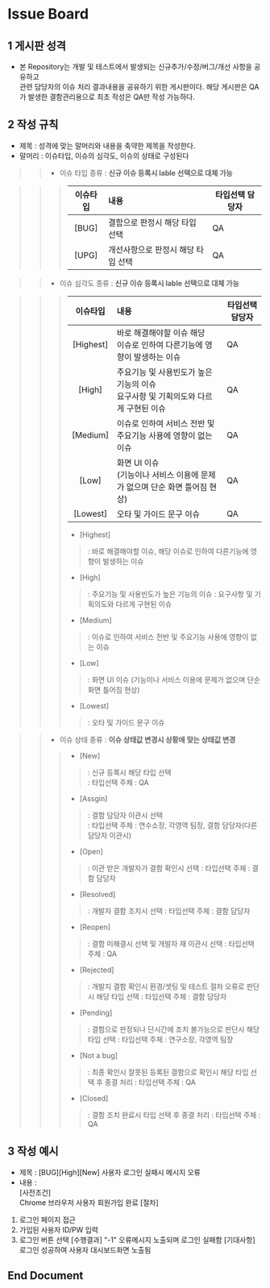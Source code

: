 # Issue Board
  
## 1 게시판 성격  
* 본 Repository는 개발 및 테스트에서 발생되는 신규추가/수정/버그/개선 사항을 공유하고  
관련 담당자의 이슈 처리 결과내용을 공유하기 위한 게시판이다.
해당 게시판은 QA가 발생한 결함관리용으로 최초 작성은 QA만 작성 가능하다.
  
## 2 작성 규칙  
* 제목 : 성격에 맞는 말머리와 내용을 축약한 제목을 작성한다.  
* 말머리 : 이슈타입, 이슈의 심각도, 이슈의 상태로 구성된다
>> * 이슈 타입 종류 : **신규 이슈 등록시 lable 선택으로 대체 가능**

>>> | 이슈타입 | 내용                               | 타입선택 담당자 |
>>> | :------: | :--------------------------------- | --------------- |
>>> |  [BUG]   | 결함으로 판정시 해당 타입 선택     | QA              |
>>> |  [UPG]   | 개선사항으로 판정시 해당 타입 선택 | QA              |

>> * 이슈 심각도 종류 : **신규 이슈 등록시 lable 선택으로 대체 가능**

>>> | 이슈타입  | 내용                                                         | 타입선택 담당자 |
>>> | :-------: | :----------------------------------------------------------- | --------------- |
>>> | [Highest] | 바로 해결해야할 이슈 해당 <br />이슈로 인하여 다른기능에 영향이 발생하는 이슈 | QA              |
>>> |  [High]   | 주요기능 및 사용빈도가 높은 기능의 이슈<br />요구사항 및 기획의도와 다르게 구현된 이슈 | QA              |
>>> | [Medium]  | 이슈로 인하여 서비스 전반 및 주요기능 사용에 영향이 없는 이슈 | QA              |
>>> |   [Low]   | 화면 UI 이슈 <br />(기능이나 서비스 이용에 문제가 없으며 단순 화면 틀어짐 현상) | QA              |
>>> | [Lowest]  | 오타 및 가이드 문구 이슈                                     | QA              |
>>> * [Highest]
>>>> : 바로 해결해야할 이슈, 해당 이슈로 인하여 다른기능에 영향이 발생하는 이슈
>>> * [High]
>>>> : 주요기능 및 사용빈도가 높은 기능의 이슈
>>>> : 요구사항 및 기획의도와 다르게 구현된 이슈
>>> * [Medium]
>>>> : 이슈로 인하여 서비스 전반 및 주요기능 사용에 영향이 없는 이슈
>>> * [Low]
>>>> : 화면 UI 이슈 (기능이나 서비스 이용에 문제가 없으며 단순 화면 틀어짐 현상)
>>> * [Lowest]
>>>> : 오타 및 가이드 문구 이슈

>> * 이슈 상태 종류 : **이슈 상태값 변경시 상황에 맞는 상태값 변경**
>>> * [New]
>>>> : 신규 등록시 해당 타입 선택  
>>>> : 타입선택 주체 : QA
>>> * [Assgin]
>>>> : 결함 담당자 이관시 선택  
>>>> : 타입선택 주체 : 연수소장, 각영역 팀장, 결함 담당자(다른담당자 이관시)
>>> * [Open]
>>>> : 이관 받은 개발자가 결함 확인시 선택
>>>> : 타입선택 주체 : 결함 담당자
>>> * [Resolved]
>>>> : 개발자 결함 조치시 선택
>>>> : 타입선택 주체 : 결함 담당자
>>> * [Reopen]
>>>> : 결함 미해결시 선택 및 개발자 재 이관시 선택
>>>> : 타입선택 주체 : QA
>>> * [Rejected]
>>>> : 개발지 결함 확인시 환경/셋팅 및 테스트 절차 오류로 판단시 해당 타입 선택
>>>> : 타입선택 주체 : 결함 담당자
>>> * [Pending]
>>>> : 결함으로 판정되나 단시간에 조치 불가능으로 판단시 해당 타입 선택
>>>> : 타입선택 주체 : 연구소장, 각영역 팀장
>>> * [Not a bug]
>>>> : 최종 확인시 잘못된 등록된 결함으로 확인시 해당 타입 선택 후 종결 처리
>>>> : 타입선택 주체 : QA
>>> * [Closed]
>>>> : 결함 조치 완료시 타입 선택 후 종결 처리
>>>> : 타입선택 주체 : QA

## 3 작성 예시  
* 제목 : [BUG][High][New] 사용자 로그인 실패시 메시지 오류  
* 내용 :   
[사전조건]  
Chrome 브라우저
사용자 회원가입 완료
[절차]  
1. 로그인 페이지 접근
2. 가입된 사용자 ID/PW 입력
3. 로그인 버튼 선택
[수행결과]
"-1" 오류메시지 노출되며 로그인 실패함 
[기대사항]
로그인 성공하여 사용자 대시보드화면 노출됨
  
## **End Document**
